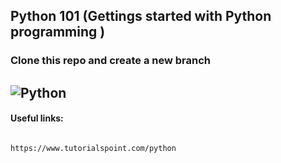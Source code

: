 ## Python 101 (Gettings started with Python programming )

### Clone this repo and create a new branch 
![Python](https://www.python.org/static/community_logos/python-logo-master-v3-TM.png)
-----------------------------------------------------------------------------------

#### Useful links:

```

https://www.tutorialspoint.com/python
```